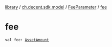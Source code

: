 [library](../../index.md) / [ch.decent.sdk.model](../index.md) / [FeeParameter](index.md) / [fee](./fee.md)

# fee

`val fee: `[`AssetAmount`](../-asset-amount/index.md)